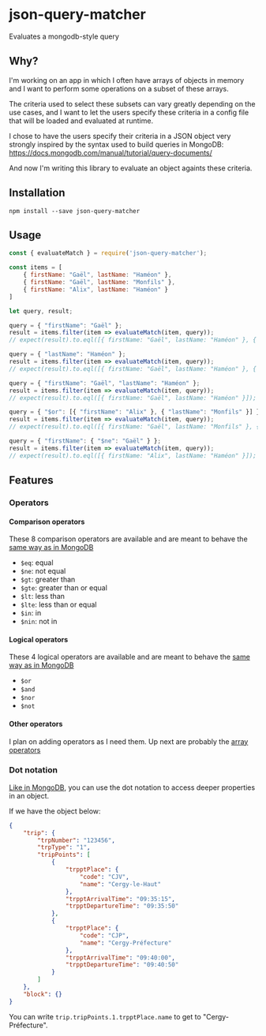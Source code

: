 # json-query-matcher
Evaluates a mongodb-style query

## Why?

I'm working on an app in which I often have arrays of objects in memory and I want to perform some operations on a subset of these arrays.

The criteria used to select these subsets can vary greatly depending on the use cases, and I want to let the users specify these criteria in a config file that will be loaded and evaluated at runtime.

I chose to have the users specify their criteria in a JSON object very strongly inspired by the syntax used to build queries in MongoDB: https://docs.mongodb.com/manual/tutorial/query-documents/

And now I'm writing this library to evaluate an object againts these criteria.

## Installation
    npm install --save json-query-matcher

## Usage

```javascript
const { evaluateMatch } = require('json-query-matcher');

const items = [
    { firstName: "Gaël", lastName: "Haméon" },
    { firstName: "Gaël", lastName: "Monfils" },
    { firstName: "Alix", lastName: "Haméon" }
]

let query, result;

query = { "firstName": "Gaël" };
result = items.filter(item => evaluateMatch(item, query));
// expect(result).to.eql([{ firstName: "Gaël", lastName: "Haméon" }, { firstName: "Gaël", lastName: "Monfils" }]);

query = { "lastName": "Haméon" };
result = items.filter(item => evaluateMatch(item, query));
// expect(result).to.eql([{ firstName: "Gaël", lastName: "Haméon" }, { firstName: "Alix", lastName: "Haméon" }]);

query = { "firstName": "Gaël", "lastName": "Haméon" };
result = items.filter(item => evaluateMatch(item, query));
// expect(result).to.eql([{ firstName: "Gaël", lastName: "Haméon" }]);

query = { "$or": [{ "firstName": "Alix" }, { "lastName": "Monfils" }] };
result = items.filter(item => evaluateMatch(item, query));
// expect(result).to.eql([{ firstName: "Gaël", lastName: "Monfils" }, { firstName: "Alix", lastName: "Haméon" }]);

query = { "firstName": { "$ne": "Gaël" } };
result = items.filter(item => evaluateMatch(item, query));
// expect(result).to.eql([{ firstName: "Alix", lastName: "Haméon" }]);
```

## Features
### Operators

#### Comparison operators
These 8 comparison operators are available and are meant to behave the [same way as in MongoDB](https://docs.mongodb.com/manual/reference/operator/query-comparison/)
  - `$eq`: equal
  - `$ne`: not equal
  - `$gt`: greater than
  - `$gte`: greater than or equal
  - `$lt`: less than
  - `$lte`: less than or equal
  - `$in`: in
  - `$nin`: not in

#### Logical operators
These 4 logical operators are available and are meant to behave the [same way as in MongoDB](https://docs.mongodb.com/manual/reference/operator/query-logical/)
- `$or`
- `$and` 
- `$nor` 
- `$not` 

#### Other operators
I plan on adding operators as I need them. Up next are probably the [array operators](https://docs.mongodb.com/manual/reference/operator/query-array/)

### Dot notation
[Like in MongoDB](https://docs.mongodb.com/manual/core/document/#dot-notation), you can use the dot notation to access deeper properties in an object.

If we have the object below:

```json
{
    "trip": {
        "trpNumber": "123456",
        "trpType": "1",
        "tripPoints": [
            {
                "trpptPlace": {
                    "code": "CJV",
                    "name": "Cergy-le-Haut"
                },
                "trpptArrivalTime": "09:35:15",
                "trpptDepartureTime": "09:35:50"
            },
            {
                "trpptPlace": {
                    "code": "CJP",
                    "name": "Cergy-Préfecture"
                },
                "trpptArrivalTime": "09:40:00",
                "trpptDepartureTime": "09:40:50"
            }
        ]
    },
    "block": {}
}

```
You can write `trip.tripPoints.1.trpptPlace.name` to get to "Cergy-Préfecture".